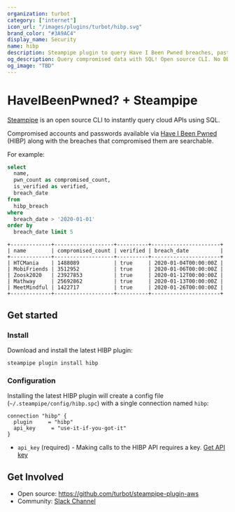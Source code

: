 ```yaml
---
organization: turbot
category: ["internet"]
icon_url: "/images/plugins/turbot/hibp.svg"
brand_color: "#3A9AC4"
display_name: Security
name: hibp
description: Steampipe plugin to query Have I Been Pwned breaches, pastes, and passwords
og_description: Query compromised data with SQL! Open source CLI. No DB required.
og_image: "TBD"
---
```


# HaveIBeenPwned? + Steampipe

[Steampipe](https://steampipe.io) is an open source CLI to instantly query cloud APIs using SQL.

Compromised accounts and passwords available via [Have I Been Pwned](https://haveibeenpwned.com) (HIBP) along with the breaches that compromised them are searchable.

For example:

```sql
select
  name,
  pwn_count as compromised_count,
  is_verified as verified,
  breach_date
from
  hibp_breach
where
  breach_date > '2020-01-01'
order by
  breach_date limit 5
```

```
+-------------+-------------------+----------+----------------------+
| name        | compromised_count | verified | breach_date          |
+-------------+-------------------+----------+----------------------+
| HTCMania    | 1488089           | true     | 2020-01-04T00:00:00Z |
| MobiFriends | 3512952           | true     | 2020-01-06T00:00:00Z |
| Zoosk2020   | 23927853          | true     | 2020-01-12T00:00:00Z |
| Mathway     | 25692862          | true     | 2020-01-13T00:00:00Z |
| MeetMindful | 1422717           | true     | 2020-01-26T00:00:00Z |
+-------------+-------------------+----------+----------------------+
```

## Get started

### Install

Download and install the latest HIBP plugin:

```shell
steampipe plugin install hibp
```

### Configuration

Installing the latest HIBP plugin will create a config file (`~/.steampipe/config/hibp.spc`) with a single connection named `hibp`:

```hcl
connection "hibp" {
  plugin     = "hibp"
  api_key     = "use-it-if-you-got-it"
}
```

- `api_key` (required) - Making calls to the HIBP API requires a key. [Get API key](https://haveibeenpwned.com/API/Key)

## Get Involved

- Open source: https://github.com/turbot/steampipe-plugin-aws
- Community: [Slack Channel](https://steampipe.io/community/join)
